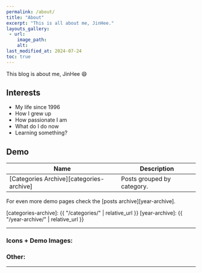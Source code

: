 ```yaml
---
permalink: /about/
title: "About"
excerpt: "This is all about me, JinHee."
layouts_gallery:
 - url: 
    image_path: 
    alt: 
last_modified_at: 2024-07-24
toc: true
---
```


This blog is about me, JinHee :smile:



## Interests

- My life since 1996
- How I grew up
- How passionate I am
- What do I do now
- Learning something?


## Demo 

| Name                                        | Description                                           |
| ------------------------------------------- | ----------------------------------------------------- |
| [Categories Archive][categories-archive] | Posts grouped by category. |

For even more demo pages check the [posts archive][year-archive].

[categories-archive]: {{ "/categories/" | relative_url }}
[year-archive]: {{ "/year-archive/" | relative_url }}

---


### Icons + Demo Images:



### Other:



---

